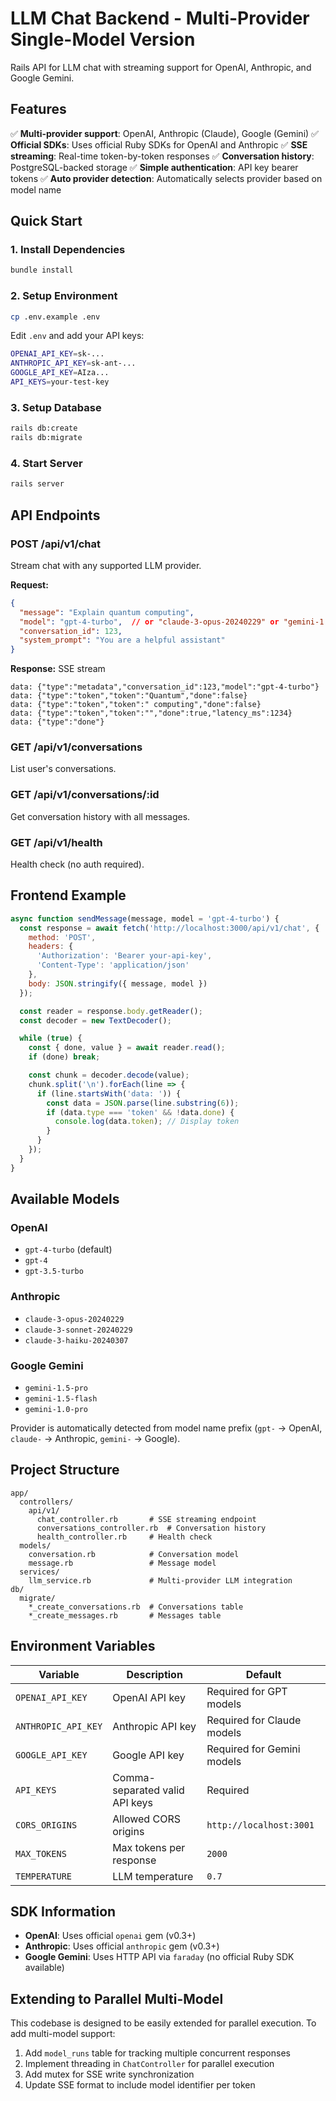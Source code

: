 # LLM Chat Backend - Multi-Provider Single-Model Version

Rails API for LLM chat with streaming support for OpenAI, Anthropic, and Google Gemini.

## Features

✅ **Multi-provider support**: OpenAI, Anthropic (Claude), Google (Gemini)
✅ **Official SDKs**: Uses official Ruby SDKs for OpenAI and Anthropic
✅ **SSE streaming**: Real-time token-by-token responses
✅ **Conversation history**: PostgreSQL-backed storage
✅ **Simple authentication**: API key bearer tokens
✅ **Auto provider detection**: Automatically selects provider based on model name

## Quick Start

### 1. Install Dependencies

```bash
bundle install
```

### 2. Setup Environment

```bash
cp .env.example .env
```

Edit `.env` and add your API keys:
```bash
OPENAI_API_KEY=sk-...
ANTHROPIC_API_KEY=sk-ant-...
GOOGLE_API_KEY=AIza...
API_KEYS=your-test-key
```

### 3. Setup Database

```bash
rails db:create
rails db:migrate
```

### 4. Start Server

```bash
rails server
```

## API Endpoints

### POST /api/v1/chat

Stream chat with any supported LLM provider.

**Request:**
```json
{
  "message": "Explain quantum computing",
  "model": "gpt-4-turbo",  // or "claude-3-opus-20240229" or "gemini-1.5-pro"
  "conversation_id": 123,
  "system_prompt": "You are a helpful assistant"
}
```

**Response:** SSE stream

```
data: {"type":"metadata","conversation_id":123,"model":"gpt-4-turbo"}
data: {"type":"token","token":"Quantum","done":false}
data: {"type":"token","token":" computing","done":false}
data: {"type":"token","token":"","done":true,"latency_ms":1234}
data: {"type":"done"}
```

### GET /api/v1/conversations

List user's conversations.

### GET /api/v1/conversations/:id

Get conversation history with all messages.

### GET /api/v1/health

Health check (no auth required).

## Frontend Example

```javascript
async function sendMessage(message, model = 'gpt-4-turbo') {
  const response = await fetch('http://localhost:3000/api/v1/chat', {
    method: 'POST',
    headers: {
      'Authorization': 'Bearer your-api-key',
      'Content-Type': 'application/json'
    },
    body: JSON.stringify({ message, model })
  });

  const reader = response.body.getReader();
  const decoder = new TextDecoder();

  while (true) {
    const { done, value } = await reader.read();
    if (done) break;

    const chunk = decoder.decode(value);
    chunk.split('\n').forEach(line => {
      if (line.startsWith('data: ')) {
        const data = JSON.parse(line.substring(6));
        if (data.type === 'token' && !data.done) {
          console.log(data.token); // Display token
        }
      }
    });
  }
}
```

## Available Models

### OpenAI
- `gpt-4-turbo` (default)
- `gpt-4`
- `gpt-3.5-turbo`

### Anthropic
- `claude-3-opus-20240229`
- `claude-3-sonnet-20240229`
- `claude-3-haiku-20240307`

### Google Gemini
- `gemini-1.5-pro`
- `gemini-1.5-flash`
- `gemini-1.0-pro`

Provider is automatically detected from model name prefix (`gpt-` → OpenAI, `claude-` → Anthropic, `gemini-` → Google).

## Project Structure

```
app/
  controllers/
    api/v1/
      chat_controller.rb       # SSE streaming endpoint
      conversations_controller.rb  # Conversation history
      health_controller.rb     # Health check
  models/
    conversation.rb            # Conversation model
    message.rb                 # Message model
  services/
    llm_service.rb             # Multi-provider LLM integration
db/
  migrate/
    *_create_conversations.rb  # Conversations table
    *_create_messages.rb       # Messages table
```

## Environment Variables

| Variable | Description | Default |
|----------|-------------|---------|
| `OPENAI_API_KEY` | OpenAI API key | Required for GPT models |
| `ANTHROPIC_API_KEY` | Anthropic API key | Required for Claude models |
| `GOOGLE_API_KEY` | Google API key | Required for Gemini models |
| `API_KEYS` | Comma-separated valid API keys | Required |
| `CORS_ORIGINS` | Allowed CORS origins | `http://localhost:3001` |
| `MAX_TOKENS` | Max tokens per response | `2000` |
| `TEMPERATURE` | LLM temperature | `0.7` |

## SDK Information

- **OpenAI**: Uses official `openai` gem (v0.3+)
- **Anthropic**: Uses official `anthropic` gem (v0.3+)
- **Google Gemini**: Uses HTTP API via `faraday` (no official Ruby SDK available)

## Extending to Parallel Multi-Model

This codebase is designed to be easily extended for parallel execution. To add multi-model support:

1. Add `model_runs` table for tracking multiple concurrent responses
2. Implement threading in `ChatController` for parallel execution
3. Add mutex for SSE write synchronization
4. Update SSE format to include model identifier per token
